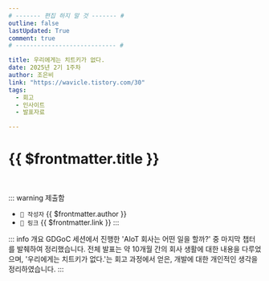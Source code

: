 ```yaml
---
# ------- 편집 하지 말 것 ------- #
outline: false
lastUpdated: True
comment: true
# ---------------------------- #

title: 우리에게는 치트키가 없다.
date: 2025년 2기 1주차
author: 조은비
link: "https://wavicle.tistory.com/30"
tags:
  - 회고
  - 인사이트
  - 발표자료

---
```


# {{ $frontmatter.title }}

<br>

<!-- 여기는 냅두기 -->
::: warning 제출함
 - `🥳 작성자` {{ $frontmatter.author }}
 - `🔗 링크` <a :href="$frontmatter.link" target="_blank" rel="noopener"> {{ $frontmatter.link }} </a>
::: 

<!-- 업데이트 사항 등 필요한 내용 아래부터 자유롭게 사용 -->
::: info 개요
GDGoC 세션에서 진행한 'AIoT 회사는 어떤 일을 할까?' 중 마지막 챕터를 발췌하여 정리했습니다. 전체 발표는 약 10개월 간의 회사 생활에 대한 내용을 다루었으며, '우리에게는 치트키가 없다.'는 회고 과정에서 얻은, 개발에 대한 개인적인 생각을 정리하였습니다.
::: 
